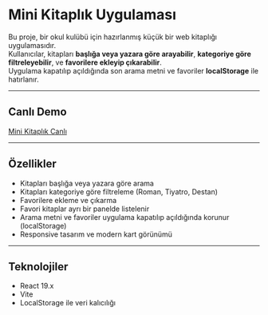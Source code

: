 # Mini Kitaplık Uygulaması

Bu proje, bir okul kulübü için hazırlanmış küçük bir web kitaplığı uygulamasıdır.  
Kullanıcılar, kitapları **başlığa veya yazara göre arayabilir**, **kategoriye göre filtreleyebilir**, ve **favorilere ekleyip çıkarabilir**.  
Uygulama kapatılıp açıldığında son arama metni ve favoriler **localStorage** ile hatırlanır.

---

## Canlı Demo
[Mini Kitaplık Canlı](https://minikitaplik-theta.vercel.app/)  

---

## Özellikler

- Kitapları başlığa veya yazara göre arama  
- Kitapları kategoriye göre filtreleme (Roman, Tiyatro, Destan)  
- Favorilere ekleme ve çıkarma  
- Favori kitaplar ayrı bir panelde listelenir  
- Arama metni ve favoriler uygulama kapatılıp açıldığında korunur (localStorage)  
- Responsive tasarım ve modern kart görünümü  

---

## Teknolojiler

- React 19.x  
- Vite  
- LocalStorage ile veri kalıcılığı  
